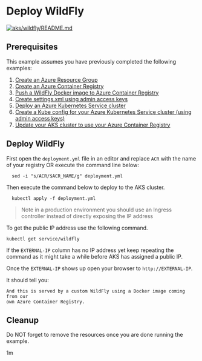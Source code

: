 
# Deploy WildFly

[![aks/wildfly/README.md](https://github.com/Azure-Samples/java-on-azure-examples/actions/workflows/aks_wildfly_README_md.yml/badge.svg)](https://github.com/Azure-Samples/java-on-azure-examples/actions/workflows/aks_wildfly_README_md.yml)

## Prerequisites

<!-- workflow.cron(0 6 * * 2) -->
<!-- workflow.include(../create-kube-config/README.md) -->
<!-- workflow.include(../../acr/wildfly/README.md) -->
<!-- workflow.include(../use-your-acr/README.md) -->

This example assumes you have previously completed the following examples:

1. [Create an Azure Resource Group](../../group/create/README.md)
1. [Create an Azure Container Registry](../../acr/create/README.md)
1. [Push a WildFly Docker image to Azure Container Registry](../../acr/wildfly/README.md)
1. [Create settings.xml using admin access keys](../../acr/create-settings-xml/README.md)
1. [Deploy an Azure Kubernetes Service cluster](../create/README.md)
1. [Create a Kube config for your Azure Kubernetes Service cluster (using admin access keys)](../create-kube-config/README.md)
1. [Update your AKS cluster to use your Azure Container Registry](../use-your-acr/README.md)

## Deploy WildFly

<!-- workflow.run() 

  cd aks/wildfly

  -->

First open the `deployment.yml` file in an editor and replace `ACR` with the
name of your registry OR execute the command line below:

```shell
  sed -i "s/ACR/$ACR_NAME/g" deployment.yml
```

Then execute the command below to deploy to the AKS cluster.

```shell
  kubectl apply -f deployment.yml
```

> Note in a production environment you should use an Ingress controller instead
> of directly exposing the IP address

To get the public IP address use the following command.

<!-- workflow.skip() -->
```
kubectl get service/wildfly
```

If the `EXTERNAL-IP` column has no IP address yet keep repeating the command as
it might take a while before AKS has assigned a public IP.

Once the `EXTERNAL-IP` shows up open your browser to `http://EXTERNAL-IP`.

It should tell you:

```text
And this is served by a custom WildFly using a Docker image coming from our 
own Azure Container Registry.
```

## Cleanup

<!-- workflow.directOnly()
  
  sleep 240
  export URL=http://$(kubectl get service/wildfly --output jsonpath="{.status.loadBalancer.ingress[0].ip}")
  export RESULT=$(curl $URL)
  az group delete --name $RESOURCE_GROUP --yes || true
  if [[ "$RESULT" != *"custom WildFly"* ]]; then
    echo "Response did not contain 'custom WildFly'"
    exit 1
  fi

  -->

<!-- workflow.run() 

  cd ../..
  
  -->

Do NOT forget to remove the resources once you are done running the example.

1m
